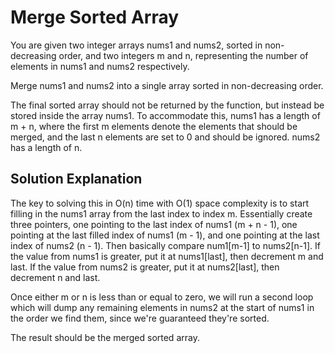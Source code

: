 # Merge Sorted Array

You are given two integer arrays nums1 and nums2, sorted in non-decreasing order, and two integers m and n, representing the number of elements in nums1 and nums2 respectively.

Merge nums1 and nums2 into a single array sorted in non-decreasing order.

The final sorted array should not be returned by the function, but instead be stored inside the array nums1. To accommodate this, nums1 has a length of m + n, where the first m elements denote the elements that should be merged, and the last n elements are set to 0 and should be ignored. nums2 has a length of n.

## Solution Explanation
The key to solving this in O(n) time with O(1) space complexity is to start filling in the nums1 array from the last index to index m. Essentially create three pointers, one pointing to the last index of nums1 (m + n - 1), one pointing at the last filled index of nums1 (m - 1), and one pointing at the last index of nums2 (n - 1). Then basically compare num1[m-1] to nums2[n-1]. If the value from nums1 is greater, put it at nums1[last], then decrement m and last. If the value from nums2 is greater, put it at nums2[last], then decrement n and last. 

Once either m or n is less than or equal to zero, we will run a second loop which will dump any remaining elements in nums2 at the start of nums1 in the order we find them, since we're guaranteed they're sorted.

The result should be the merged sorted array.